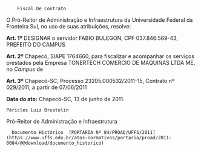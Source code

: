         Fiscal De Contrato  

O Pró-Reitor de Administração e Infraestrutura da Universidade Federal da Fronteira Sul, no uso de suas atribuições, resolve:

 **Art. 1º** DESIGNAR o servidor FABIO BULEGON, CPF 037.846.569-43, PREFEITO DO CAMPUS

 **Art. 2º** Chapecó, SIAPE 1764660, para fiscalizar e acompanhar os serviços prestados pela Empresa TONERTECH COMERCIO DE MAQUINAS LTDA ME, no *Campus* de

 **Art. 3º** Chapecó-SC, Processo 23205.000532/2011-15, Contrato nº 029/2011, a partir de 07/06/2011

  

   **Data do ato:** Chapecó-SC, 13 de junho de 2011.   
 

    Péricles Luiz Brustolin   
 Pró-Reitor de Administração e Infraestrutura 

      Documento Histórico  [PORTARIA Nº 84/PROAD/UFFS/2011](https://www.uffs.edu.br/atos-normativos/portaria/proad/2011-0084/@@download/documento_historico)     
      